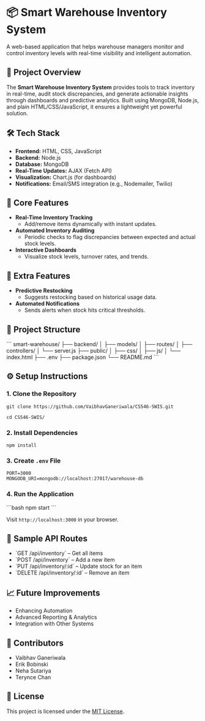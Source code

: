 # 📦 Smart Warehouse Inventory System

A web-based application that helps warehouse managers monitor and control inventory levels with real-time visibility and intelligent automation.

## 🚀 Project Overview

The **Smart Warehouse Inventory System** provides tools to track inventory in real-time, audit stock discrepancies, and generate actionable insights through dashboards and predictive analytics. Built using MongoDB, Node.js, and plain HTML/CSS/JavaScript, it ensures a lightweight yet powerful solution.

## 🛠️ Tech Stack

- **Frontend:** HTML, CSS, JavaScript
- **Backend:** Node.js
- **Database:** MongoDB
- **Real-Time Updates:** AJAX (Fetch API)
- **Visualization:** Chart.js (for dashboards)
- **Notifications:** Email/SMS integration (e.g., Nodemailer, Twilio)

## 🌟 Core Features

- **Real-Time Inventory Tracking**
  - Add/remove items dynamically with instant updates.
- **Automated Inventory Auditing**
  - Periodic checks to flag discrepancies between expected and actual stock levels.
- **Interactive Dashboards**
  - Visualize stock levels, turnover rates, and trends.

## 🔮 Extra Features

- **Predictive Restocking**
  - Suggests restocking based on historical usage data.
- **Automated Notifications**
  - Sends alerts when stock hits critical thresholds.

## 📂 Project Structure

\`\`\`
smart-warehouse/
├── backend/
│   ├── models/
│   ├── routes/ 
│   ├── controllers/
│   └── server.js
├── public/
│   ├── css/
│   ├── js/
│   └── index.html
├── .env
├── package.json
└── README.md
\`\`\`

## ⚙️ Setup Instructions

### 1. Clone the Repository

```
git clone https://github.com/VaibhavGaneriwala/CS546-SWIS.git
```

```
cd CS546-SWIS/
```

### 2. Install Dependencies

```
npm install
```

### 3. Create `.env` File

```
PORT=3000
MONGODB_URI=mongodb://localhost:27017/warehouse-db
```

### 4. Run the Application

\`\`\`bash
npm start
\`\`\`

Visit `http://localhost:3000` in your browser.

## 🧪 Sample API Routes

- \`GET /api/inventory\` – Get all items
- \`POST /api/inventory\` – Add a new item
- \`PUT /api/inventory/:id\` – Update stock for an item
- \`DELETE /api/inventory/:id\` – Remove an item

## 📈 Future Improvements

- Enhancing Automation
- Advanced Reporting & Analytics
- Integration with Other Systems

## 🤝 Contributors

- Vaibhav Ganeriwala
- Erik Bobinski
- Neha Sutariya
- Terynce Chan

## 📄 License

This project is licensed under the [MIT License](LICENSE).